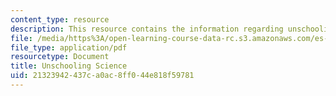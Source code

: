 ```yaml
---
content_type: resource
description: This resource contains the information regarding unschooling science.
file: /media/https%3A/open-learning-course-data-rc.s3.amazonaws.com/es-291-learning-seminar-experiments-in-education-spring-2003/21323942437ca0ac8ff044e818f59781_MITES_291S03_UnschlSc_fnl.pdf
file_type: application/pdf
resourcetype: Document
title: Unschooling Science
uid: 21323942-437c-a0ac-8ff0-44e818f59781
---
```

